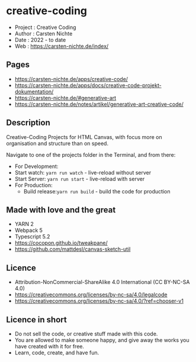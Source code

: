 # creative-coding

* Project : Creative Coding
* Author : Carsten Nichte
* Date : 2022 - to date
* Web : <https://carsten-nichte.de/index/>

## Pages

* <https://carsten-nichte.de/apps/creative-code/>
* <https://carsten-nichte.de/apps/docs/creative-code-projekt-dokumentation/>
* <https://carsten-nichte.de/#generative-art>
* <https://carsten-nichte.de/notes/artikel/generative-art-creative-code/>

## Description

Creative-Coding Projects for HTML Canvas, with focus more on organisation and structure than on speed.

Navigate to one of the projects folder in the Terminal, and from there:

* For Development:
* Start watch: `yarn run watch` - live-reload without server
* Start Server: `yarn run start` - live-reload with server
* For Production:
  * Build release:`yarn run build` - build the code for production

## Made with love and the great

* YARN 2
* Webpack 5
* Typescript 5.2
* <https://cocopon.github.io/tweakpane/>
* <https://github.com/mattdesl/canvas-sketch-util>

## Licence

* Attribution-NonCommercial-ShareAlike 4.0 International (CC BY-NC-SA 4.0)
* <https://creativecommons.org/licenses/by-nc-sa/4.0/legalcode>
* <https://creativecommons.org/licenses/by-nc-sa/4.0/?ref=chooser-v1>

## Licence in short

* Do not sell the code, or creative stuff made with this code.
* You are allowed to make someone happy, and give away the works you have created with it for free.
* Learn, code, create, and have fun.
